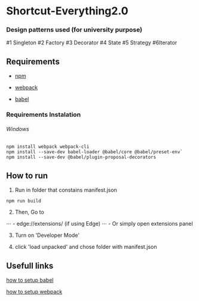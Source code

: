 # Shortcut-Everything2.0

### Design patterns used (for university purpose)

#1 Singleton #2 Factory #3 Decorator #4 State #5 Strategy #6Iterator

## Requirements

* [npm](https://docs.npmjs.com/downloading-and-installing-node-js-and-npm)

* [webpack](https://webpack.js.org/guides/installation/)

* [babel](https://github.com/babel/babel-loader)

### Requirements Instalation
###### Windows

```
npm install webpack webpack-cli
npm install --save-dev babel-loader @babel/core @babel/preset-env`
npm install --save-dev @babel/plugin-proposal-decorators
```

## How to run

1. Run in folder that constains manifest.json

`npm run build`

2. Then, Go to

⋅⋅⋅ - edge://extensions/ (if using Edge)
⋅⋅⋅ - Or simply open extensions panel

3. Turn on 'Developer Mode'

4. click 'load unpacked' and chose folder with manifest.json


## Usefull links

[how to setup babel](https://www.youtube.com/watch?v=MX13Ezfzuf8)

[how to setup webpack](https://www.youtube.com/watch?v=HNb6bapmsyI)

